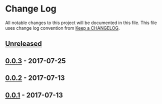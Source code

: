 # Change Log
All notable changes to this project will be documented in this file.
This file uses change log convention from [Keep a CHANGELOG](http://keepachangelog.com).

## [Unreleased]


## [0.0.3] - 2017-07-25


## [0.0.2] - 2017-07-13


## [0.0.1] - 2017-07-13


[Unreleased]: https://github.com/hadenlabs/ansible-role-activemq/compare/0.0.3...HEAD
[0.0.3]: https://github.com/hadenlabs/ansible-role-activemq/compare/0.0.2...0.0.3
[0.0.2]: https://github.com/hadenlabs/ansible-role-activemq/compare/0.0.1...0.0.2
[0.0.1]: https://github.com/hadenlabs/ansible-role-activemq/compare/0.0.0...0.0.1

[CHANGELOG.md]: CHANGELOG.md
[CONTRIBUTING.md]: CONTRIBUTING.md
[LICENCE]: LICENCE
[README.md]: README.md
